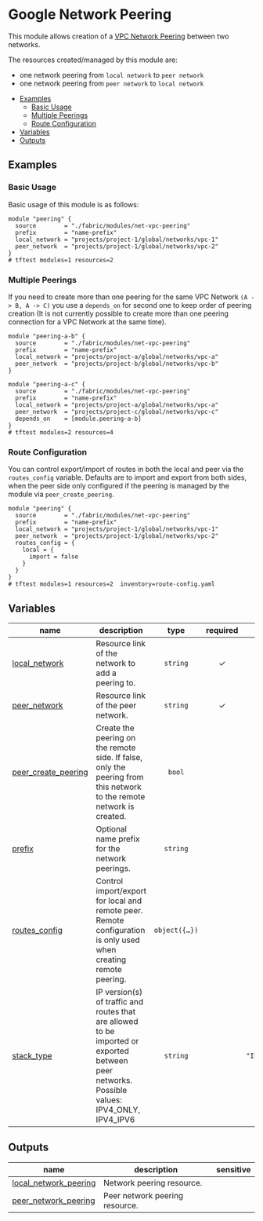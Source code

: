 # Google Network Peering

This module allows creation of a [VPC Network Peering](https://cloud.google.com/vpc/docs/vpc-peering) between two networks.

The resources created/managed by this module are:

- one network peering from `local network` to `peer network`
- one network peering from `peer network` to `local network`

<!-- BEGIN TOC -->
- [Examples](#examples)
  - [Basic Usage](#basic-usage)
  - [Multiple Peerings](#multiple-peerings)
  - [Route Configuration](#route-configuration)
- [Variables](#variables)
- [Outputs](#outputs)
<!-- END TOC -->

## Examples

### Basic Usage

Basic usage of this module is as follows:

```hcl
module "peering" {
  source        = "./fabric/modules/net-vpc-peering"
  prefix        = "name-prefix"
  local_network = "projects/project-1/global/networks/vpc-1"
  peer_network  = "projects/project-1/global/networks/vpc-2"
}
# tftest modules=1 resources=2
```

### Multiple Peerings

If you need to create more than one peering for the same VPC Network `(A -> B, A -> C)` you use a `depends_on` for second one to keep order of peering creation (It is not currently possible to create more than one peering connection for a VPC Network at the same time).

```hcl
module "peering-a-b" {
  source        = "./fabric/modules/net-vpc-peering"
  prefix        = "name-prefix"
  local_network = "projects/project-a/global/networks/vpc-a"
  peer_network  = "projects/project-b/global/networks/vpc-b"
}

module "peering-a-c" {
  source        = "./fabric/modules/net-vpc-peering"
  prefix        = "name-prefix"
  local_network = "projects/project-a/global/networks/vpc-a"
  peer_network  = "projects/project-c/global/networks/vpc-c"
  depends_on    = [module.peering-a-b]
}
# tftest modules=2 resources=4
```

### Route Configuration

You can control export/import of routes in both the local and peer via the `routes_config` variable. Defaults are to import and export from both sides, when the peer side only configured if the peering is managed by the module via `peer_create_peering`.

```hcl
module "peering" {
  source        = "./fabric/modules/net-vpc-peering"
  prefix        = "name-prefix"
  local_network = "projects/project-1/global/networks/vpc-1"
  peer_network  = "projects/project-1/global/networks/vpc-2"
  routes_config = {
    local = {
      import = false
    }
  }
}
# tftest modules=1 resources=2  inventory=route-config.yaml
```
<!-- BEGIN TFDOC -->
## Variables

| name | description | type | required | default |
|---|---|:---:|:---:|:---:|
| [local_network](variables.tf#L17) | Resource link of the network to add a peering to. | <code>string</code> | ✓ |  |
| [peer_network](variables.tf#L28) | Resource link of the peer network. | <code>string</code> | ✓ |  |
| [peer_create_peering](variables.tf#L22) | Create the peering on the remote side. If false, only the peering from this network to the remote network is created. | <code>bool</code> |  | <code>true</code> |
| [prefix](variables.tf#L33) | Optional name prefix for the network peerings. | <code>string</code> |  | <code>null</code> |
| [routes_config](variables.tf#L43) | Control import/export for local and remote peer. Remote configuration is only used when creating remote peering. | <code title="object&#40;&#123;&#10;  local &#61; optional&#40;object&#40;&#123;&#10;    export        &#61; optional&#40;bool, true&#41;&#10;    import        &#61; optional&#40;bool, true&#41;&#10;    public_export &#61; optional&#40;bool&#41;&#10;    public_import &#61; optional&#40;bool&#41;&#10;  &#125;&#41;, &#123;&#125;&#41;&#10;  peer &#61; optional&#40;object&#40;&#123;&#10;    export        &#61; optional&#40;bool, true&#41;&#10;    import        &#61; optional&#40;bool, true&#41;&#10;    public_export &#61; optional&#40;bool&#41;&#10;    public_import &#61; optional&#40;bool&#41;&#10;  &#125;&#41;, &#123;&#125;&#41;&#10;&#125;&#41;">object&#40;&#123;&#8230;&#125;&#41;</code> |  | <code>&#123;&#125;</code> |
| [stack_type](variables.tf#L63) | IP version(s) of traffic and routes that are allowed to be imported or exported between peer networks. Possible values: IPV4_ONLY, IPV4_IPV6 | <code>string</code> |  | <code>&#34;IPV4_ONLY&#34;</code> |

## Outputs

| name | description | sensitive |
|---|---|:---:|
| [local_network_peering](outputs.tf#L17) | Network peering resource. |  |
| [peer_network_peering](outputs.tf#L22) | Peer network peering resource. |  |
<!-- END TFDOC -->
